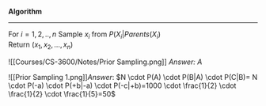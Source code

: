 **Algorithm**
_____
For $i=1,2,..,n$ 
	Sample $x_i$ from $P(X_i | Parents(X_i)$\
Return $(x_1,x_2,...,x_n)$

![[Courses/CS-3600/Notes/Prior Sampling.png]]
*Answer: A* 

![[Prior Sampling 1.png]]*Answer*: $N \cdot P(A) \cdot P(B|A) \cdot P(C|B)= N  \cdot P(-a) \cdot P(+b|-a) \cdot P(-c|+b)=1000 \cdot \frac{1}{2} \cdot \frac{1}{2} \cdot \frac{1}{5}=50$ 
